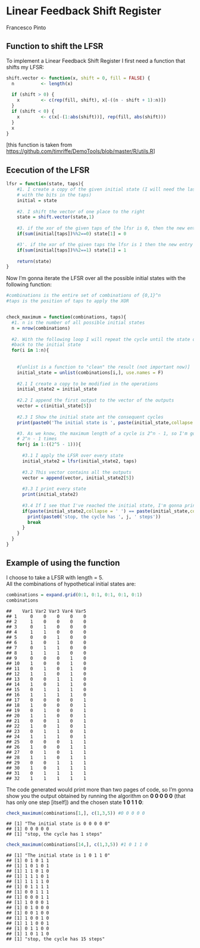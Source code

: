 Linear Feedback Shift Register
================
Francesco Pinto

## Function to shift the LFSR

To implement a Linear Feedback Shift Register I first need a function
that shifts my LFSR:

``` r
shift.vector <- function(x, shift = 0, fill = FALSE) {
  n          <- length(x)
  
  if (shift > 0) {
    x        <- c(rep(fill, shift), x[-((n - shift + 1):n)])
  }
  if (shift < 0) {
    x        <- c(x[-(1:abs(shift))], rep(fill, abs(shift)))
  }
  x
}
```

\[this function is taken from
<https://github.com/timriffe/DemoTools/blob/master/R/utils.R>\]

## Ececution of the LFSR

``` r
lfsr = function(state, taps){
    #1. I create a copy of the given initial state (I will need the last bit to do the XOR
    # with the bits in the taps)
    initial = state 
    
    #2. I shift the vector of one place to the right
    state = shift.vector(state,1) 
    
    #3. if the xor of the given taps of the lfsr is 0, then the new entry is 0
    if(sum(initial[taps])%%2==0) state[1] = 0 

    #3'. if the xor of the given taps the lfsr is 1 then the new entry is 1
    if(sum(initial[taps])%%2==1) state[1] = 1
                                            
    return(state)
}
```

Now I’m gonna iterate the LFSR over all the possible initial states with
the following function:

``` r
#combinations is the entire set of combinations of {0,1}^n
#taps is the position of taps to apply the XOR


check_maximum = function(combinations, taps){ 
  #1. n is the number of all possible initial states 
  n = nrow(combinations) 
  
  #2. With the following loop I will repeat the cycle until the state of the LFSR returns
  #back to the initial state
  for(i in 1:n){
    
    
    #[unlist is a function to "clean" the result (not important now)]
    initial_state = unlist(combinations[i,], use.names = F)
    
    #2.1 I create a copy to be modified in the operations
    initial_state2 = initial_state 
    
    #2.2 I append the first output to the vector of the outputs
    vector = c(initial_state[5]) 
    
    #2.3 I Show the initial state ant the consequent cycles
    print(paste0('The initial state is ', paste(initial_state,collapse = ' ')))

    #3. As we know, the maximum length of a cycle is 2^n - 1, so I'm gonna iterate 
    # 2^n - 1 times
    for(j in 1:((2^5 - 1))){ 
      
      #3.1 I apply the LFSR over every state
      initial_state2 = lfsr(initial_state2, taps)
      
      #3.2 This vector contains all the outputs
      vector = append(vector, initial_state2[5])
      
      #3.3 I print every state 
      print(initial_state2)
      
      #3.4 If I see that I've reached the initial state, I'm gonna print the number of steps
      if(paste(initial_state2,collapse = ' ') == paste(initial_state,collapse = ' ')){
        print(paste0('stop, the cycle has ', j, ' steps'))
        break
      }
    }
  }
}
```

## Example of using the function

I choose to take a LFSR with length = 5.  
All the combinations of hypothetical initial states are:

``` r
combinations = expand.grid(0:1, 0:1, 0:1, 0:1, 0:1)
combinations
```

    ##    Var1 Var2 Var3 Var4 Var5
    ## 1     0    0    0    0    0
    ## 2     1    0    0    0    0
    ## 3     0    1    0    0    0
    ## 4     1    1    0    0    0
    ## 5     0    0    1    0    0
    ## 6     1    0    1    0    0
    ## 7     0    1    1    0    0
    ## 8     1    1    1    0    0
    ## 9     0    0    0    1    0
    ## 10    1    0    0    1    0
    ## 11    0    1    0    1    0
    ## 12    1    1    0    1    0
    ## 13    0    0    1    1    0
    ## 14    1    0    1    1    0
    ## 15    0    1    1    1    0
    ## 16    1    1    1    1    0
    ## 17    0    0    0    0    1
    ## 18    1    0    0    0    1
    ## 19    0    1    0    0    1
    ## 20    1    1    0    0    1
    ## 21    0    0    1    0    1
    ## 22    1    0    1    0    1
    ## 23    0    1    1    0    1
    ## 24    1    1    1    0    1
    ## 25    0    0    0    1    1
    ## 26    1    0    0    1    1
    ## 27    0    1    0    1    1
    ## 28    1    1    0    1    1
    ## 29    0    0    1    1    1
    ## 30    1    0    1    1    1
    ## 31    0    1    1    1    1
    ## 32    1    1    1    1    1

The code generated would print more than two pages of code, so I’m gonna
show you the output obtained by running the algorithm on **0 0 0 0 0**
(that has only one step \[itself\]) and the chosen state **1 0 1 1 0**:

``` r
check_maximum(combinations[1,], c(1,3,5)) #0 0 0 0 0
```

    ## [1] "The initial state is 0 0 0 0 0"
    ## [1] 0 0 0 0 0
    ## [1] "stop, the cycle has 1 steps"

``` r
check_maximum(combinations[14,], c(1,3,5)) #1 0 1 1 0
```

    ## [1] "The initial state is 1 0 1 1 0"
    ## [1] 0 1 0 1 1
    ## [1] 1 0 1 0 1
    ## [1] 1 1 0 1 0
    ## [1] 1 1 1 0 1
    ## [1] 1 1 1 1 0
    ## [1] 0 1 1 1 1
    ## [1] 0 0 1 1 1
    ## [1] 0 0 0 1 1
    ## [1] 1 0 0 0 1
    ## [1] 0 1 0 0 0
    ## [1] 0 0 1 0 0
    ## [1] 1 0 0 1 0
    ## [1] 1 1 0 0 1
    ## [1] 0 1 1 0 0
    ## [1] 1 0 1 1 0
    ## [1] "stop, the cycle has 15 steps"
